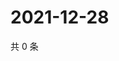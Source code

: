 # 2021-12-28

共 0 条

<!-- BEGIN WEIBO -->
<!-- 最后更新时间 Tue Dec 28 2021 11:01:21 GMT+0800 (China Standard Time) -->

<!-- END WEIBO -->

